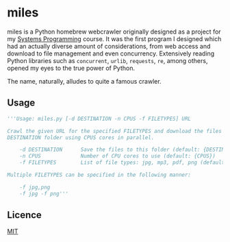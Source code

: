 # miles

miles is a Python homebrew webcrawler originally designed as a project for my [Systems Programming](https://www3.nd.edu/~pbui/teaching/cse.20289.sp24/) course. It was the first program I designed which had an actually diverse amount of considerations, from web access and download to file management and even concurrency. Extensively reading Python libraries such as `concurrent`, `urlib`, `requests`, `re`, among others, opened my eyes to the true power of Python.

The name, naturally, alludes to quite a famous crawler.

## Usage

```python
'''Usage: miles.py [-d DESTINATION -n CPUS -f FILETYPES] URL

Crawl the given URL for the specified FILETYPES and download the files to the
DESTINATION folder using CPUS cores in parallel.

    -d DESTINATION      Save the files to this folder (default: {DESTINATION})
    -n CPUS             Number of CPU cores to use (default: {CPUS})
    -f FILETYPES        List of file types: jpg, mp3, pdf, png (default: all)

Multiple FILETYPES can be specified in the following manner:

    -f jpg,png
    -f jpg -f png'''
```

## Licence

[MIT](https://choosealicense.com/licenses/mit/)
